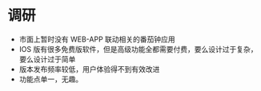 # 调研

* 市面上暂时没有 WEB-APP 联动相关的番茄钟应用
* IOS 版有很多免费版软件，但是高级功能全都需要付费，要么设计过于复杂，要么设计过于简单
* 版本发布频率较低，用户体验得不到有效改进
* 功能点单一，无趣。